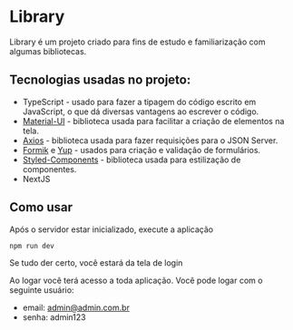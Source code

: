 # Library

Library é um projeto criado para fins de estudo e familiarização com algumas bibliotecas.

## Tecnologias usadas no projeto:

- TypeScript - usado para fazer a tipagem do código escrito em JavaScript, o que dá diversas vantagens ao escrever o código.
- [Material-UI](https://mui.com/) - biblioteca usada para facilitar a criação de elementos na tela.
- [Axios](https://axios-http.com/ptbr/docs/intro) - biblioteca usada para fazer requisições para o JSON Server.
- [Formik](https://formik.org/) e [Yup](https://www.npmjs.com/package/yup) - usados para criação e validação de formulários.
- [Styled-Components](https://styled-components.com/) - biblioteca usada para estilização de componentes.
- NextJS

## Como usar

Após o servidor estar inicializado, execute a aplicação

```sh
npm run dev
```

Se tudo der certo, você estará da tela de login

Ao logar você terá acesso a toda aplicação. Você pode logar com o seguinte usuário:

- email: admin@admin.com.br
- senha: admin123
